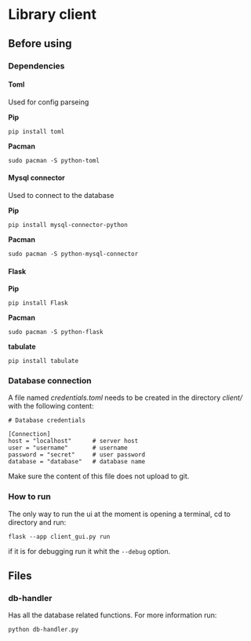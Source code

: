 # Library client
## Before using
### Dependencies
#### Toml
Used for config parseing

**Pip**
```
pip install toml
```

**Pacman**
```
sudo pacman -S python-toml
```

#### Mysql connector
Used to connect to the database

**Pip**
```
pip install mysql-connector-python
```

**Pacman**
```
sudo pacman -S python-mysql-connector
```

#### Flask

**Pip**
```
pip install Flask
```

**Pacman**
```
sudo pacman -S python-flask
```
**tabulate**
```
pip install tabulate
```
### Database connection
A file named *credentials.toml* needs to be created in the directory *client/* with the following content:

```
# Database credentials

[Connection]
host = "localhost"      # server host
user = "username"       # username
password = "secret"     # user password
database = "database"   # database name
```
Make sure the content of this file does not upload to git.

### How to run
The only way to run the ui at the moment is opening a terminal, cd to directory and run:
```
flask --app client_gui.py run
```
if it is for debugging run it whit the ```--debug``` option.

## Files

### db-handler

Has all the database related functions. For more information run:
```
python db-handler.py
```

